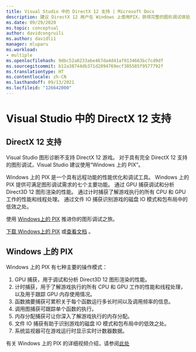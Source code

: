 ```yaml
---
title: Visual Studio 中的 DirectX 12 支持 | Microsoft Docs
description: 建议 DirectX 12 用户在 Windows 上使用PIX，获得完整的图形调试体验
ms.date: 09/29/2020
ms.topic: conceptual
author: davidcongruili
ms.author: davidli1
manager: mluparu
ms.workload:
- multiple
ms.openlocfilehash: 9dbc52a0233abe467da4d41af0134663bc7cd9df
ms.sourcegitcommit: b12a38744db371d2894769ecf305585f9577792f
ms.translationtype: HT
ms.contentlocale: zh-CN
ms.lasthandoff: 09/13/2021
ms.locfileid: "126642000"
---
```

# <a name="directx-12-support-in-visual-studio"></a>Visual Studio 中的 DirectX 12 支持

## <a name="directx-12-support"></a>DirectX 12 支持

Visual Studio 图形诊断不支持 DirectX 12 游戏。 对于具有完全 DirectX 12 支持的图形调试，Visual Studio 建议使用“Windows 上的 PIX”。 

Windows 上的 PIX 是一个具有远程功能的性能优化和调试工具。 Windows 上的 PIX 提供可满足图形调试需求的七个主要功能。 通过 GPU 捕获调试和分析 Direct3D 12 图形渲染的性能。 通过计时捕获了解游戏执行的所有 CPU 和 GPU 工作的性能和线程处理。 通过文件 IO 捕获识别游戏的磁盘 IO 模式和包布局中的低效之处。

使用 [Windows上的 PIX](https://aka.ms/PIXonWindows) 推进你的图形调试之旅。

[下载 Windows上的 PIX](https://aka.ms/downloadPIX) 或[查看文档](https://devblogs.microsoft.com/pix/documentation/) 。

## <a name="pix-on-windows"></a>Windows 上的 PIX

Windows 上的 PIX 有七种主要的操作模式：
1. GPU 捕获，用于调试和分析 Direct3D 12 图形渲染的性能。
2. 计时捕获，用于了解游戏执行的所有 CPU 和 GPU 工作的性能和线程处理，以及用于跟踪 GPU 内存使用情况。
3. 函数摘要捕获可累积关于每个函数运行多长时间以及调用频率的信息。
4. 调用图捕获可跟踪单个函数的执行。
5. 内存分配捕获可让你深入了解游戏执行的内存分配。
6. 文件 IO 捕获有助于识别游戏的磁盘 IO 模式和包布局中的低效之处。
7. 系统监视器可在游戏运行时显示实时计数器数据。

有关 Windows 上的 PIX 的详细视频介绍，请参阅[此处](https://www.youtube.com/playlist?list=PLeHvwXyqearWuPPxh6T03iwX-McPG5LkB)
